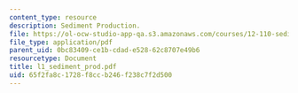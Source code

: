 ```yaml
---
content_type: resource
description: Sediment Production.
file: https://ol-ocw-studio-app-qa.s3.amazonaws.com/courses/12-110-sedimentary-geology-fall-2004/65f2fa8c1728f8ccb246f238c7f2d500_l1_sediment_prod.pdf
file_type: application/pdf
parent_uid: 0bc83409-ce1b-cdad-e528-62c8707e49b6
resourcetype: Document
title: l1_sediment_prod.pdf
uid: 65f2fa8c-1728-f8cc-b246-f238c7f2d500
---
```

